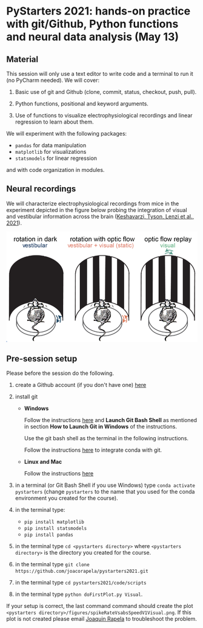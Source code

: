 # PyStarters 2021: hands-on practice with git/Github, Python functions and neural data analysis (May 13)

## Material

This session will only use a text editor to write code and a terminal to run it (no PyCharm needed). We will cover:

1. Basic use of git and Github (clone, commit, status, checkout, push, pull).

2. Python functions, positional and keyword arguments.

3. Use of functions to visualize electrophysiological recordings and linear regression to learn about them.

We will experiment with the following packages:

- `pandas` for data manipulation
- `matplotlib` for visualizations
- `statsmodels` for linear regression

and with code organization in modules.

## Neural recordings

We will characterize electrophysiological recordings from mice in the experiment depicted in the figure below probing the integration of visual and vestibular information across the brain ([Keshavarzi, Tyson, Lenzi et al., 2021](https://www.biorxiv.org/content/10.1101/2021.01.22.427789v4.abstract)).

[![visVesIntegration](doc/figures/visVesIntegration.png)](http://www.gatsby.ucl.ac.uk/~rapela/sepi/videos/sepi.mov)

## Pre-session setup

Please before the session do the following.

1. create a Github account (if you don't have one) [here](https://github.com/join)

2. install git

    - **Windows**

       Follow the instructions [here](https://phoenixnap.com/kb/how-to-install-git-windows) and **Launch Git Bash Shell** as mentioned in section **How to Launch Git in Windows** of the instructions.

       Use the git bash shell as the terminal in the following instructions.

       Follow the instructions [here](https://discuss.codecademy.com/t/setting-up-conda-in-git-bash/534473) to integrate conda with git.

    - **Linux and Mac** 

        Follow the instructions [here](https://git-scm.com/book/en/v2/Getting-Started-Installing-Git)

3. in a terminal (or Git Bash Shell if you use Windows) type `conda activate pystarters` (change `pystarters` to the name that you used for the conda environment you created for the course).

4. in the terminal type:

    - `pip install matplotlib`
    - `pip install statsmodels`
    - `pip install pandas`

5. in the terminal type `cd <pystarters directory>` where `<pystarters directory>` is the directory you created for the course.

6. in the terminal type `git clone https://github.com/joacorapela/pystarters2021.git`

7. in the terminal type `cd pystarters2021/code/scripts`

8. in the terminal type `python doFirstPlot.py Visual`.

If your setup is correct, the last command command should create the plot `<pystarters directory>/figures/spikeRateVsabsSpeedV1Visual.png`. If this plot is not created please email [Joaquin Rapela](mailto:j.rapela@ucl.ac.uk) to troubleshoot the problem.

